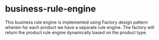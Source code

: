 # business-rule-engine
This business rule engine is implemented using Factory design pattern wherein for each product we have a separate rule engine. 
The factory will return the product rule engine dynamically based on the product type.

